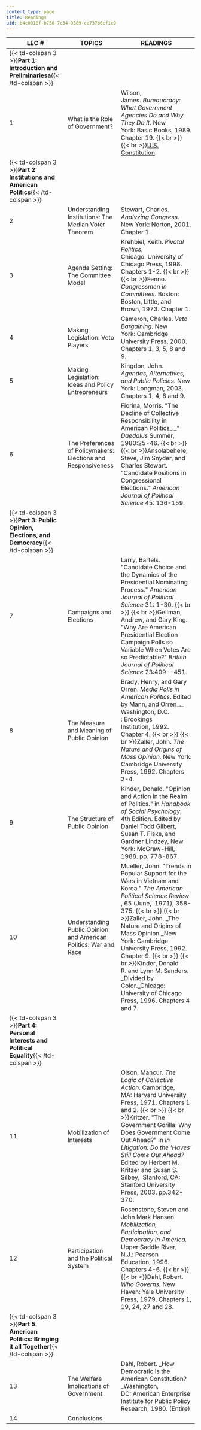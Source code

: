 ```yaml
---
content_type: page
title: Readings
uid: b4c0918f-b758-7c34-9389-ce737b6cf1c9
---
```


| LEC # | TOPICS | READINGS |
| --- | --- | --- |
| {{< td-colspan 3 >}}**Part 1: Introduction and Preliminariesa**{{< /td-colspan >}} |||
| 1 | What is the Role of Government? | Wilson, James. _Bureaucracy: What Government Agencies Do and Why They Do It_. New York: Basic Books, 1989. Chapter 19.  {{< br >}}  {{< br >}}[U.S. Constitution](http://www.usconstitution.net/). |
| {{< td-colspan 3 >}}**Part 2: Institutions and American Politics**{{< /td-colspan >}} |||
| 2 | Understanding Institutions: The Median Voter Theorem | Stewart, Charles. _Analyzing Congress_. New York: Norton, 2001. Chapter 1. |
| 3 | Agenda Setting: The Committee Model | Krehbiel, Keith. _Pivotal Politics_. Chicago: University of Chicago Press, 1998. Chapters 1-2.  {{< br >}}  {{< br >}}Fenno. _Congressmen in Committees_. Boston: Boston, Little, and Brown, 1973. Chapter 1. |
| 4 | Making Legislation: Veto Players | Cameron, Charles. _Veto Bargaining_. New York: Cambridge University Press, 2000. Chapters 1, 3, 5, 8 and 9. |
| 5 | Making Legislation: Ideas and Policy Entrepreneurs | Kingdon, John. _Agendas, Alternatives, and Public Policies._ New York: Longman, 2003. Chapters 1, 4, 8 and 9. |
| 6 | The Preferences of Policymakers: Elections and Responsiveness | Fiorina, Morris. "The Decline of Collective Responsibility in American Politics_._" _Daedalus_ Summer, 1980:25-46.  {{< br >}}  {{< br >}}Ansolabehere, Steve, Jim Snyder, and Charles Stewart. "Candidate Positions in Congressional Elections." _American Journal of Political Science_ 45: 136-159. |
| {{< td-colspan 3 >}}**Part 3: Public Opinion, Elections, and Democracy**{{< /td-colspan >}} |||
| 7 | Campaigns and Elections | Larry, Bartels. "Candidate Choice and the Dynamics of the Presidential Nominating Process." _American Journal of Political Science_ 31: 1-30.  {{< br >}}  {{< br >}}Gellman, Andrew, and Gary King. "Why Are American Presidential Election Campaign Polls so Variable When Votes Are so Predictable?" _British Journal of Political Science_ 23:409--451. |
| 8 | The Measure and Meaning of Public Opinion | Brady, Henry, and Gary Orren. _Media Polls in American Politics_. Edited by Mann, and Orren_._ Washington, D.C. : Brookings Institution, 1992. Chapter 4.  {{< br >}}  {{< br >}}Zaller, John. _The Nature and Origins of Mass Opinion._ New York: Cambridge University Press, 1992. Chapters 2-4. |
| 9 | The Structure of Public Opinion | Kinder, Donald. "Opinion and Action in the Realm of Politics." in _Handbook of Social Psychology_, 4th Edition. Edited by Daniel Todd Gilbert, Susan T. Fiske, and Gardner Lindzey, New York: McGraw-Hill, 1988. pp. 778-867. |
| 10 | Understanding Public Opinion and American Politics: War and Race | Mueller, John. "Trends in Popular Support for the Wars in Vietnam and Korea." _The American Political Science Review_ , 65 (June,  1971), 358-375.  {{< br >}}  {{< br >}}Zaller, John. _The Nature and Origins of Mass Opinion._New York: Cambridge University Press, 1992. Chapter 9.  {{< br >}}  {{< br >}}Kinder, Donald R. and Lynn M. Sanders. _Divided by Color._Chicago: University of Chicago Press, 1996. Chapters 4 and 7. |
| {{< td-colspan 3 >}}**Part 4: Personal Interests and Political Equality**{{< /td-colspan >}} |||
| 11 | Mobilization of Interests | Olson, Mancur. _The Logic of Collective Action._ Cambridge, MA: Harvard University Press, 1971. Chapters 1 and 2.  {{< br >}}  {{< br >}}Kritzer. "The Government Gorilla: Why Does Government Come Out Ahead?" in _In Litigation: Do the 'Haves' Still Come Out Ahead?_ Edited by Herbert M. Kritzer and Susan S. Silbey,  Stanford, CA: Stanford University Press, 2003. pp.342-370. |
| 12 | Participation and the Political System | Rosenstone, Steven and John Mark Hansen. _Mobilization, Participation, and Democracy in America._ Upper Saddle River, N.J.: Pearson Education, 1996. Chapters 4-6.  {{< br >}}  {{< br >}}Dahl, Robert. _Who Governs._ New Haven: Yale University Press, 1979. Chapters 1, 19, 24, 27 and 28. |
| {{< td-colspan 3 >}}**Part 5: American Politics: Bringing it all Together**{{< /td-colspan >}} |||
| 13 | The Welfare Implications of Government | Dahl, Robert. _How Democratic is the American Constitution?_Washington, DC: American Enterprise Institute for Public Policy Research, 1980. (Entire) |
| 14 | Conclusions |